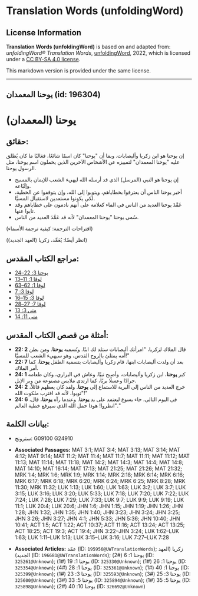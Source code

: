# Translation Words (unfoldingWord)

## License Information

**Translation Words (unfoldingWord)** is based on and adapted from: _unfoldingWord® Translation Words_, [unfoldingWord](https://unfoldingword.org/utw), 2022, which is licensed under a [CC BY-SA 4.0 license](https://creativecommons.org/licenses/by-sa/4.0/legalcode.en).

This markdown version is provided under the same license.



--------------------------------

## يوحنا المعمدان (id: 196304)

يوحنا (المعمدان)
================

حقائق:
------

إن يوحنا هو ابن زكريا وأليصابات. وبما أن "يوحنا" كان اسمًا شائعًا، فغالبًا ما كان يُطلق عليه "يوحنا المعمدان" لتمييزه عن الأشخاص الآخرين الذين يحملون اسم يوحنا، مثل الرسول يوحنا.

* إن يوحنا هو النبي (المرسل) الذي قد أرسله الله ليهيء الشعب للإيمان بالمسيح واِتِّبَاعه.
* أخبر يوحنا الناس أن يعترفوا بخطاياهم، ويتوبوا إلى الله، وإن يتوقفوا عن الخطية، لكي يكونوا مستعدين لاستقبال المسيَّا.
* عَمَّدَ يوحنا العديد من الناس في الماء كعلامة على أنهم نادمون على خطاياهم وقد تابوا عنها.
* سُمي يوحنا "يوحنا المعمدان" لأنه قد عَمَّدَ العديد من الناس.

(اقتراحات الترجمة: كيفية ترجمة الأسماء)

(انظر أيضًا: يُعَمِّد، زكريا (العهد الجديد))

مراجع الكتاب المقدس:
--------------------

* [يوحنا 3: 22–24](https://ref.ly/John3:22-John3:24)
* [لوقا 1: 11–13](https://ref.ly/Luke1:11-Luke1:13)
* [لوقا 1: 62–63](https://ref.ly/Luke1:62-Luke1:63)
* [لوقا 3: 7](https://ref.ly/Luke3:7)
* [لوقا 3: 15–16](https://ref.ly/Luke3:15-Luke3:16)
* [لوقا 7: 27–28](https://ref.ly/Luke7:27-Luke7:28)
* [متى 3: 13](https://ref.ly/Matt3:13)
* [متى 11: 14](https://ref.ly/Matt11:14)

أمثلة من قصص الكتاب المقدس:
---------------------------

* **22: 2** قال الملاك لزكريا، "امرأتك أليصابات ستلد لك ابنًا. وتُسميه **يوحنا**. ومن بطن أمه يمتلئ بالروح القدس، وهو سيهيء الشعب للمسيَّا!"
* **22: 7** بعد أن ولدت أليصابات ابنها، قام زكريا وأليصابات بتسمية الطفل **يوحنا**، كما أمر الملاك.
* **24: 1** كبر **يوحنا**، ابن زكريا وأليصابات، وأصبح نبيًا. وعاش في البراري، وكان طعامه جرادًا وعسلًا بريًا، كما ارتدى ملابس مصنوعة من وبر الإبل.
* **24: 2** خرج العديد من الناس إلى البرية للاستماع إلى **يوحنا**. ولقد كان يعظهم قائلاً، "توبوا، لأنه قد اقترب ملكوت الله!"
* **24: 6** في اليوم التالي، جاء يسوع ليعتمد على يد **يوحنا**. وعندما رآه **يوحنا**، قال، "انظروا! هوذا حمل الله الذي سيرفع خطية العالم."

بيانات الكلمة:
--------------

* سترونج: G09100 G24910

* **Associated Passages:** MAT 3:1; MAT 3:4; MAT 3:13; MAT 3:14; MAT 4:12; MAT 9:14; MAT 11:2; MAT 11:4; MAT 11:7; MAT 11:11; MAT 11:12; MAT 11:13; MAT 11:14; MAT 11:18; MAT 14:2; MAT 14:3; MAT 14:4; MAT 14:8; MAT 14:10; MAT 16:14; MAT 17:13; MAT 21:25; MAT 21:26; MAT 21:32; MRK 1:4; MRK 1:6; MRK 1:9; MRK 1:14; MRK 2:18; MRK 6:14; MRK 6:16; MRK 6:17; MRK 6:18; MRK 6:20; MRK 6:24; MRK 6:25; MRK 8:28; MRK 11:30; MRK 11:32; LUK 1:13; LUK 1:60; LUK 1:63; LUK 3:2; LUK 3:7; LUK 3:15; LUK 3:16; LUK 3:20; LUK 5:33; LUK 7:18; LUK 7:20; LUK 7:22; LUK 7:24; LUK 7:28; LUK 7:29; LUK 7:33; LUK 9:7; LUK 9:9; LUK 9:19; LUK 11:1; LUK 20:4; LUK 20:6; JHN 1:6; JHN 1:15; JHN 1:19; JHN 1:26; JHN 1:28; JHN 1:32; JHN 1:35; JHN 1:40; JHN 3:23; JHN 3:24; JHN 3:25; JHN 3:26; JHN 3:27; JHN 4:1; JHN 5:33; JHN 5:36; JHN 10:40; JHN 10:41; ACT 1:5; ACT 1:22; ACT 10:37; ACT 11:16; ACT 13:24; ACT 13:25; ACT 18:25; ACT 19:3; ACT 19:4; JHN 3:22–JHN 3:24; LUK 1:62–LUK 1:63; LUK 1:11–LUK 1:13; LUK 3:15–LUK 3:16; LUK 7:27–LUK 7:28
* **Associated Articles:** عمّد (ID: `195956@UWTranslationWords`); زكريا (العهد الجديد) (ID: `196681@UWTranslationWords`); يوحنا 1: 6 (#2) (ID: `325261@Unknown`); يوحنا 1: 19 (#1) (ID: `325330@Unknown`); يوحنا 1: 26 (#1) (ID: `325354@Unknown`); يوحنا 1: 28 (#4) (ID: `325361@Unknown`); يوحنا 1: 40 (#1) (ID: `325399@Unknown`); يوحنا 3: 23 (#1) (ID: `325593@Unknown`); يوحنا 3: 25 (#3) (ID: `325600@Unknown`); يوحنا 5: 33 (#3) (ID: `325894@Unknown`); يوحنا 5: 35 (#1) (ID: `325898@Unknown`); يوحنا 10: 40 (#2) (ID: `326692@Unknown`)


